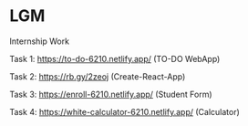 # LGM
Internship Work 

Task 1: https://to-do-6210.netlify.app/  (TO-DO WebApp)

Task 2: https://rb.gy/2zeoj (Create-React-App) 

Task 3: https://enroll-6210.netlify.app/  (Student Form) 

Task 4: https://white-calculator-6210.netlify.app/ (Calculator)
